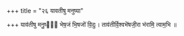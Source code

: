 +++
title = "२६ यावतीषु मनुष्या"

+++
याव॑तीषु मनु॒ष्या᳡ भेष॒जं भि॒षजो॑ वि॒दुः। ताव॑तीर्वि॒श्वभे॑षजी॒रा भ॑रामि॒ त्वाम॒भि ॥